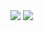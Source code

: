 <img src="https://capsule-render.vercel.app/api?type=waving&color=FFE146&height=200&section=header&text=Maeng-Hub!&fontSize=90&fontColor=F2E6D6" />

<img src="https://img.shields.io/badge/아이콘내용-바탕색?style=flat&logo=로고이름&logoColor=white"/>
